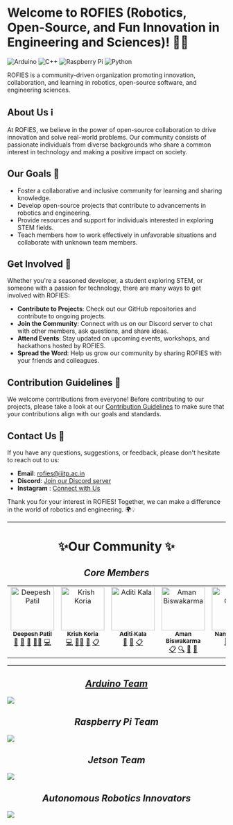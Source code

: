 # Welcome to ROFIES (Robotics, Open-Source, and Fun Innovation in Engineering and Sciences)! 🤖✨

![Arduino](https://img.shields.io/badge/-Arduino-00979D?style=for-the-badge&logo=Arduino&logoColor=white)
![C++](https://img.shields.io/badge/c++-%2300599C.svg?style=for-the-badge&logo=c%2B%2B&logoColor=white)
![Raspberry Pi](https://img.shields.io/badge/-RaspberryPi-C51A4A?style=for-the-badge&logo=Raspberry-Pi)
![Python](https://img.shields.io/badge/python-3670A0?style=for-the-badge&logo=python&logoColor=ffdd54)

ROFIES is a community-driven organization promoting innovation, collaboration, and learning in robotics, open-source software, and engineering sciences.

## About Us ℹ️

At ROFIES, we believe in the power of open-source collaboration to drive innovation and solve real-world problems. Our community consists of passionate individuals from diverse backgrounds who share a common interest in technology and making a positive impact on society.

## Our Goals 🎯

- Foster a collaborative and inclusive community for learning and sharing knowledge.
- Develop open-source projects that contribute to advancements in robotics and engineering.
- Provide resources and support for individuals interested in exploring STEM fields.
- Teach members how to work effectively in unfavorable situations and collaborate with unknown team members.

## Get Involved 🚀

Whether you're a seasoned developer, a student exploring STEM, or someone with a passion for technology, there are many ways to get involved with ROFIES:

- **Contribute to Projects**: Check out our GitHub repositories and contribute to ongoing projects.
- **Join the Community**: Connect with us on our Discord server to chat with other members, ask questions, and share ideas.
- **Attend Events**: Stay updated on upcoming events, workshops, and hackathons hosted by ROFIES.
- **Spread the Word**: Help us grow our community by sharing ROFIES with your friends and colleagues.

## Contribution Guidelines 🤝

We welcome contributions from everyone! Before contributing to our projects, please take a look at our [Contribution Guidelines](CONTRIBUTING.md) to make sure that your contributions align with our goals and standards.

## Contact Us 📧

If you have any questions, suggestions, or feedback, please don't hesitate to reach out to us:

- **Email**: [rofies@iiitp.ac.in](mailto:rofies@iiitp.ac.in)
- **Discord**: [Join our Discord server](https://discord.com/invite/qyKa8FP37c)
- **Instagram** : [Connect with Us](https://www.instagram.com/rofies_iiitp)

Thank you for your interest in ROFIES! Together, we can make a difference in the world of robotics and engineering. 🌍💡

---

# **<center>✨Our Community ✨</center>**

## ***<center>Core Members</center>***

<!-- ALL-CONTRIBUTORS-LIST:START - Do not remove or modify this section -->
<!-- prettier-ignore-start -->
<!-- markdownlint-disable -->
<table>
  <tbody>
    <tr>
      <td align="center" valign="top" width="14.28%"><a href="https://github.com/deepesh611"><img src="https://avatars.githubusercontent.com/u/123585104?v=4?s=100" width="100px;" alt="Deepesh Patil"/><br /><sub><b>Deepesh Patil</b></sub></a><br /><a href="https://github.com/ROFIES-IIITP/.github/commits?author=deepesh611" title="Documentation">📖</a> <a href="#projectManagement-deepesh611" title="Project Management">📆</a> <a href="https://github.com/ROFIES-IIITP/.github/pulls?q=is%3Apr+reviewed-by%3Adeepesh611" title="Reviewed Pull Requests">👀</a> <a href="#mentoring-deepesh611" title="Mentoring">🧑‍🏫</a> <a href="https://github.com/ROFIES-IIITP/.github/commits?author=deepesh611" title="Code">💻</a></td>
      <td align="center" valign="top" width="14.28%"><a href="https://my-super-awesome-portfolio.vercel.app/"><img src="https://avatars.githubusercontent.com/u/123854877?v=4?s=100" width="100px;" alt="Krish Koria"/><br /><sub><b>Krish Koria</b></sub></a><br /><a href="https://github.com/ROFIES-IIITP/.github/commits?author=KrishKoria" title="Code">💻</a> <a href="#mentoring-KrishKoria" title="Mentoring">🧑‍🏫</a> <a href="#talk-KrishKoria" title="Talks">📢</a> <a href="#eventOrganizing-KrishKoria" title="Event Organizing">📋</a></td>
      <td align="center" valign="top" width="14.28%"><a href="https://github.com/why-aditi"><img src="https://avatars.githubusercontent.com/u/130339327?v=4?s=100" width="100px;" alt="Aditi Kala"/><br /><sub><b>Aditi Kala</b></sub></a><br /><a href="#talk-why-aditi" title="Talks">📢</a> <a href="#design-why-aditi" title="Design">🎨</a> <a href="#eventOrganizing-why-aditi" title="Event Organizing">📋</a></td>
      <td align="center" valign="top" width="14.28%"><a href="https://github.com/Aman-mania"><img src="https://avatars.githubusercontent.com/u/123955329?v=4?s=100" width="100px;" alt="Aman Biswakarma"/><br /><sub><b>Aman Biswakarma</b></sub></a><br /><a href="#eventOrganizing-Aman-mania" title="Event Organizing">📋</a> <a href="#fundingFinding-Aman-mania" title="Funding Finding">🔍</a> <a href="#ideas-Aman-mania" title="Ideas, Planning, & Feedback">🤔</a> <a href="#talk-Aman-mania" title="Talks">📢</a></td>
      <td align="center" valign="top" width="14.28%"><a href="https://github.com/Codeguruu03"><img src="https://avatars.githubusercontent.com/u/123642608?v=4?s=100" width="100px;" alt="Naman Goyal"/><br /><sub><b>Naman Goyal</b></sub></a><br /><a href="https://github.com/ROFIES-IIITP/.github/commits?author=Codeguruu03" title="Documentation">📖</a> <a href="#promotion-Codeguruu03" title="Promotion">📣</a> <a href="#tutorial-Codeguruu03" title="Tutorials">✅</a></td>
    </tr>
  </tbody>
</table>

<!-- markdownlint-restore -->
<!-- prettier-ignore-end -->

<!-- ALL-CONTRIBUTORS-LIST:END -->

---
## *<center>[Arduino Team](https://github.com/ROFIES-IIITP/Arduino)</center>*
<a href="https://github.com/ROFIES-IIITP/Arduino/graphs/contributors"> <img src="https://contrib.rocks/image?repo=ROFIES-IIITP/Arduino"/> </a>

## *<center>Raspberry Pi Team</center>*
<a href="https://github.com/ROFIES-IIITP/Raspberry-Pi/graphs/contributors"> <img src="https://contrib.rocks/image?repo=ROFIES-IIITP/Raspberry-Pi"/> </a>

## *<center>Jetson Team</center>*
<a href="https://github.com/ROFIES-IIITP/Jetson-Nano/graphs/contributors"> <img src="https://contrib.rocks/image?repo=ROFIES-IIITP/Jetson-Nano"/> </a>

## *<center>Autonomous Robotics Innovators</center>*
<a href="https://github.com/ROFIES-IIITP/Robot-Showcase/graphs/contributors"> <img src="https://contrib.rocks/image?repo=ROFIES-IIITP/Robot-Showcase"/> </a>
